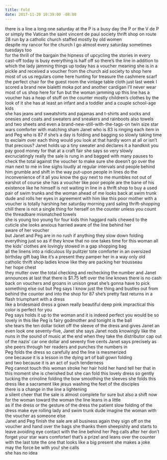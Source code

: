 ```yaml
---
title: Fold
date: 2017-11-20 10:39:00 -08:00
---
```


there is a line         a long one
saturday at the P is a busy day
the P    or the V de P   or simply the Vatican
the saint vincent de paul society thrift shop on route 28
run by a catholic church        staffed mostly by old women        
despite my rancor for the church I go almost every saturday      sometimes tuesdays too  
for the thrill of the bargain
the hipness of upcycling        the stories in every cast-off
today is busy         everything is half off             so there’s the line    in addition to which
the lady jamming things up today has a voucher
meaning she is in a pickle and received a voucher from the church aid society to shop here
most of us      us regulars    come here hunting for treasure     the cashmere scarf   
the perfect chair for the guest room      the vintage table cloth      just last week I scored a brand new 
bialetti moka pot and another cardigan I’ll never wear
most of us shop here for fun
but the woman jamming up this line has a voucher   has a heap of stuff on the counter    mostly children’s clothes        by the look of it she has at least an infant and a toddler and a couple school-age kids     
she has jeans and sweatshirts and pajamas and t-shirts and socks and onesies and coats and sweaters and sneakers and rainboots         also towels and two sheets and even 
a brand-new-still-with-the-tags-on twin size star wars comforter with matching sham
Janet who is 83 is ringing each item in and Peg who is 87 if she’s a day is folding and bagging                so slowly
taking time to exclaim over each thing   would you look at that hardly worn at all    or    isn’t that precious? 
Janet holds up a tiny sweater and declares it a handknit     you pay good money 
for that at a craft fair    she says               so very slowly excruciatingly really  the sale is rung in and bagged   with many pauses to check the total against the voucher to make sure she doesn’t go over
the man next to me in line sighs loudly at regular intervals and people behind him grumble and shift in the way put-upon people in lines do       the inconvenience of it all you know      the guy next to me mumbles   not out of earshot        of course she has a voucher        like poor people are the bane of his existence 
like he himself is not waiting in line in a thrift shop to buy a used pair of  swim trunks     and the woman ahead of me looks back at swim trunk dude and rolls her eyes in agreement with him       like this poor mother with a voucher is totally harshing her saturday morning yard saling thrift-shopping chill 
there is not a single thing for herself on the counter  unless you count the threadbare mismatched towels         
she is young    too young for four kids   thin   haggard   nails chewed to the cuticle     she looks anxious   harried     aware of the line behind her     
aware of her voucher  
but Janet and Peg are in no rush     if anything they slow down     folding everything just so       as if they know that no one takes time for this woman         all the kids’ clothes are lovingly stowed in a gap shopping bag      
all the linens into a ridiculous lily pulitzer tote      comforter in an oversized birthday gift bag like it’s a present       they pamper her in a way only old catholic thrift shop ladies know    like they are packing her trousseau        
her hope chest  
they mutter over the total    checking and rechecking the number   and Janet announces at last that there is $1.75 left over      the line knows there is no cash back on vouchers and groans in unison       great   she’s gonna have to pick something else out        but Peg says I know just the thing and bustles out from behind the counter and into the shop   for 87 she’s pretty fast      returns in a flash triumphant     with a dress     
like a bridesmaid dress    a gown really   beautiful   deep pink   impractical       this color is perfect for you  
Peg says   holds it up to the woman     and it is indeed perfect    you would be so lovely in this    like 
Peg is fairy godmother and tonight is the ball  
she tears the ten dollar ticket off the sleeve of the dress and gives Janet an even look
one seventy-five, Janet     she says    Janet nods knowingly    like the nuns in the sound of music at the end when they take the distributor cap out of the nazis’ car         one dollar and seventy five cents  Janet says precisely as she peers through her readers and punches the numbers in      
Peg folds the dress so carefully      and the line is  mesmerized     
one because it is a lesson in the dying art of ball gown folding      
and two because it is an act of such tenderness     
Peg cannot touch this woman   stroke her hair   hold her hand    tell her that in this moment she is cherished   but she can fold this lovely dress    so gently tucking the crinoline   folding the bow   smoothing the sleeves       she folds this dress like a sacrament     like jesus washing the feet of the disciples     
there is a change in the line     a lightening      
a silent cheer that the sale is almost complete  for sure
but  also a shift now for the woman    toward the woman   the line leans in a little       
as if the dress   or        the gesture of the dress    the patient slow folding of the dress   make eye rolling lady and swim trunk dude imagine the woman with the voucher as someone else   
Janet and Peg finish the sale are all business again     they sign off on the voucher and hand over the bags
she thanks them sheepishly and starts to leave    avoiding eye contact with the line behind her     Peg calls after her      don’t forget your star wars comforter! that’s a prize!   and leans over the counter with the last tote          the one that looks like a big present         she makes a joke      
may the force be with you!      she calls      
she has no idea
